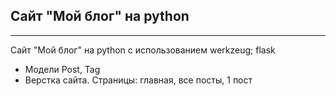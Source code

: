 ## Сайт "Мой блог" на python
-------------

Сайт "Мой блог" на python с использованием werkzeug; flask

- Модели Post, Tag
- Верстка сайта. Страницы: главная, все посты, 1 пост
 
